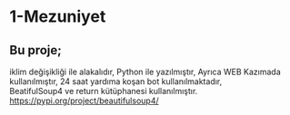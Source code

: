 # 1-Mezuniyet


## Bu proje; 
  iklim değişikliği ile alakalıdır,
  Python ile yazılmıştır,
  Ayrıca WEB Kazımada kullanılmıştır,
  24 saat yardıma koşan bot kullanılmaktadır,  
  BeatifulSoup4 ve return kütüphanesi kullanılmıştır.    
  https://pypi.org/project/beautifulsoup4/
  
